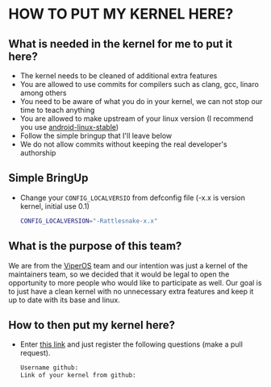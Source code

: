 # HOW TO PUT MY KERNEL HERE?

## What is needed in the kernel for me to put it here?

* The kernel needs to be cleaned of additional extra features
* You are allowed to use commits for compilers such as clang, gcc, linaro among others
* You need to be aware of what you do in your kernel, we can not stop our time to teach anything
* You are allowed to make upstream of your linux version (I recommend you use [android-linux-stable](https://github.com/android-linux-stable))
* Follow the simple bringup that I'll leave below
* We do not allow commits without keeping the real developer's authorship

## Simple BringUp

* Change your `CONFIG_LOCALVERSIO` from defconfig file (-x.x is version kernel, initial use 0.1)
  ```bash
  CONFIG_LOCALVERSION="-Rattlesnake-x.x"
  ```

## What is the purpose of this team?

We are from the [ViperOS](https://github.com/Viper-Project) team and our intention was just a kernel of the maintainers team, so we decided that it would be legal to open the opportunity to more people who would like to participate as well.
Our goal is to just have a clean kernel with no unnecessary extra features and keep it up to date with its base and linux.

## How to then put my kernel here?

* Enter [this link](https://github.com/Rattlesnake-Project/how-to-put-my-kernel-here/blob/master/document.md) and just register the following questions (make a pull request).

  ```bash
  Username github:
  Link of your kernel from github:
  ```
